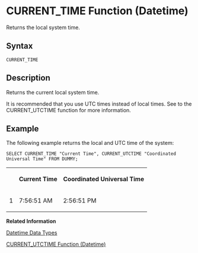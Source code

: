 <!-- loio20de382f7519101482ca9a2865a86014 -->

# CURRENT\_TIME Function \(Datetime\)

Returns the local system time.



<a name="loio20de382f7519101482ca9a2865a86014__sql_function_current_time_1sql_function_current_time_syntax"/>

## Syntax

```
CURRENT_TIME
```



<a name="loio20de382f7519101482ca9a2865a86014__sql_function_current_time_1sql_function_current_time_description"/>

## Description

Returns the current local system time.

It is recommended that you use UTC times instead of local times. See to the CURRENT\_UTCTIME function for more information.



<a name="loio20de382f7519101482ca9a2865a86014__sql_function_current_time_1sql_function_current_time_examples"/>

## Example

The following example returns the local and UTC time of the system:

```
SELECT CURRENT_TIME "Current Time", CURRENT_UTCTIME "Coordinated Universal Time" FROM DUMMY;
```


<table>
<tr>
<th valign="top">

 



</th>
<th valign="top">

Current Time



</th>
<th valign="top">

Coordinated Universal Time



</th>
</tr>
<tr>
<td valign="top">

1



</td>
<td valign="top">

7:56:51 AM



</td>
<td valign="top">

2:56:51 PM



</td>
</tr>
</table>

**Related Information**  


[Datetime Data Types](../datetime-data-types-3f81ccc.md "Datetime data types are used to store date and time information.")

[CURRENT\_UTCTIME Function \(Datetime\)](current-utctime-function-datetime-20dec53.md "Returns the current UTC time.")

